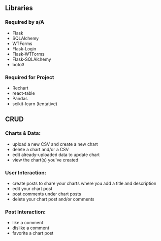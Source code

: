 ## Libraries
### Required by a/A
- Flask
- SQLAlchemy
- WTForms
- Flask-Login
- Flask-WTForms
- Flask-SQLAlchemy
- boto3
### Required for Project
- Rechart
- react-table
- Pandas
- scikit-learn (tentative)

## CRUD
### Charts & Data:
- upload a new CSV and create a new chart
- delete a chart and/or a CSV
- edit already-uploaded data to update chart
- view the chart(s) you've created
### User Interaction:
- create posts to share your charts where you add a title and description
- edit your chart post
- post comments under chart posts
- delete your chart post and/or comments
### Post Interaction:
- like a comment
- dislike a comment
- favorite a chart post